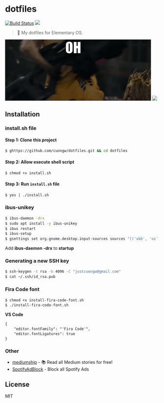 # dotfiles

[![Build Status](https://travis-ci.org/cuongw/dotfiles.svg?branch=master)](https://travis-ci.org/cuongw/dotfiles)
[![](https://img.shields.io/github/license/cuongw/dotfiles.svg)](https://github.com/cuongw/dotfiles/blob/master/LICENSE.md)

> 📝 My dotfiles for Elementary OS.

<p>
  <img src='./images/rocket-raccoon.gif' height=200 />
  <img src='./images/joker.gif' height=200 />
</p>

## Installation

### install.sh file

#### Step 1: Clone this project

```sh
$ ghttps://github.com/cuongw/dotfiles.git && cd dotfiles
```

#### Step 2: Allow execute shell script

```sh
$ chmod +x install.sh
```

#### Step 3: Run `install.sh` file

```sh
$ yes | ./install.sh
```

### ibus-unikey

```sh
$ ibus-daemon -drx
$ sudo apt install -y ibus-unikey
$ ibus restart
$ ibus-setup
$ gsettings set org.gnome.desktop.input-sources sources "[('xkb', 'us'), ('ibus', 'Unikey')]"
```

Add **ibus-daemon -drx** to **startup**

### Generating a new SSH key

```sh
$ ssh-keygen -t rsa -b 4096 -C "justcuongw@gmail.com"
$ cat ~/.ssh/id_rsa.pub
```

### Fira Code font

```sh
$ chmod +x install-fira-code-font.sh
$ ./install-fira-code-font.sh
```

**VS Code**

```jon
{
    "editor.fontFamily": "'Fira Code'",
    "editor.fontLigatures": true
} 
```

### Other

- [mediumship](https://github.com/swapagarwal/mediumship) - 📚 Read all Medium stories for free!
- [SpotifyAdBlock](https://github.com/x0uid/SpotifyAdBlock) - Block all Spotify Ads

## License

MIT
